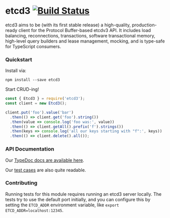# etcd3 [![Build Status](https://travis-ci.org/mixer/etcd3.svg?branch=master)](https://travis-ci.org/mixer/etcd3)

etcd3 aims to be (with its first stable release) a high-quality, production-ready client for the Protocol Buffer-based etcdv3 API. It includes load balancing, reconnections, transactions, software transactional memory, high-level query builders and lease management, mocking, and is type-safe for TypeScript consumers.

### Quickstart

Install via:

```
npm install --save etcd3
```

Start CRUD-ing!

```js
const { Etcd3 } = require('etcd3');
const client = new Etcd3();

client.put('foo').value('bar')
  .then(() => client.get('foo').string())
  .then(value => console.log('foo was:', value))
  .then(() => client.getAll().prefix('f').strings())
  .then(keys => console.log('all our keys starting with "f":', keys))
  .then(() => client.delete().all());
```

### API Documentation

Our [TypeDoc docs are available here](https://mixer.github.io/etcd3/classes/index_.etcd3.html).

Our [test cases](https://github.com/mixer/etcd3/blob/master/test/) are also quite readable.

### Contributing

Running tests for this module requires running an etcd3 server locally. The tests try to use the default port initially, and you can configure this by setting the `ETCD_ADDR` environment variable, like `export ETCD_ADDR=localhost:12345`.
